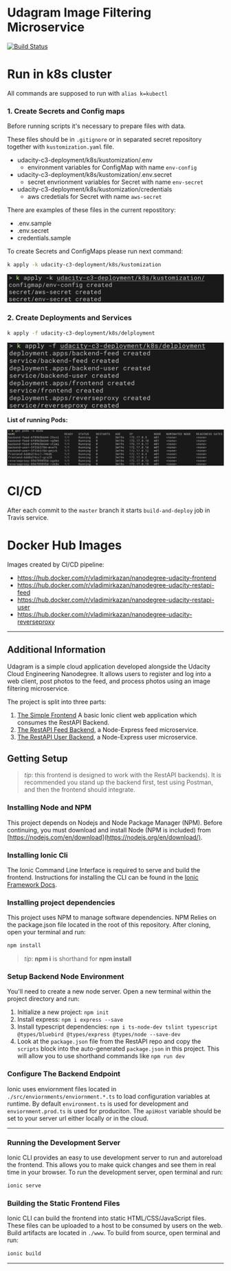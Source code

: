 # Udagram Image Filtering Microservice

[![Build Status](https://travis-ci.com/vladimir-kazan/aws-cloud-developer-project-3-k8s.svg?branch=master)](https://travis-ci.com/vladimir-kazan/aws-cloud-developer-project-3-k8s)

# Run in k8s cluster

All commands are supposed to run with `alias k=kubectl`


### 1. Create Secrets and Config maps

Before running scripts it's necessary to prepare files with data.

These files should be in `.gitignore` or in separated secret repository together with `kustomization.yaml` file.

- udacity-c3-deployment/k8s/kustomization/.env
  - environment variables for ConfigMap with name `env-config`
- udacity-c3-deployment/k8s/kustomization/.env.secret
  - secret envrionment variables for Secret with name `env-secret`
- udacity-c3-deployment/k8s/kustomization/credentials
  - aws credetials for Secret with name `aws-secret`

There are examples of these files in the current repostitory:
- .env.sample
- .env.secret
- credentials.sample

To create Secrets and ConfigMaps please run next command:
```sh
k apply -k udacity-c3-deployment/k8s/kustomization
```

![_screenshots/k8s-secrets.png](_screenshots/k8s-secrets.png)

### 2. Create Deployments and Services

```sh
k apply -f udacity-c3-deployment/k8s/delployment
```

![_screenshots/k8s-deployment.png](_screenshots/k8s-deployment.png)


**List of running Pods:**

![_screenshots/k8s-pods.png](_screenshots/k8s-pods.png)


# CI/CD

After each commit to the `master` branch it starts `build-and-deploy` job in Travis service.


# Docker Hub Images

Images created by CI/CD pipeline:
- https://hub.docker.com/r/vladimirkazan/nanodegree-udacity-frontend
- https://hub.docker.com/r/vladimirkazan/nanodegree-udacity-restapi-feed
- https://hub.docker.com/r/vladimirkazan/nanodegree-udacity-restapi-user
- https://hub.docker.com/r/vladimirkazan/nanodegree-udacity-reverseproxy

---
## Additional Information

Udagram is a simple cloud application developed alongside the Udacity Cloud Engineering Nanodegree. It allows users to register and log into a web client, post photos to the feed, and process photos using an image filtering microservice.

The project is split into three parts:
1. [The Simple Frontend](/udacity-c3-frontend)
A basic Ionic client web application which consumes the RestAPI Backend. 
2. [The RestAPI Feed Backend](/udacity-c3-restapi-feed), a Node-Express feed microservice.
3. [The RestAPI User Backend](/udacity-c3-restapi-user), a Node-Express user microservice.

## Getting Setup

> _tip_: this frontend is designed to work with the RestAPI backends). It is recommended you stand up the backend first, test using Postman, and then the frontend should integrate.

### Installing Node and NPM
This project depends on Nodejs and Node Package Manager (NPM). Before continuing, you must download and install Node (NPM is included) from [https://nodejs.com/en/download](https://nodejs.org/en/download/).

### Installing Ionic Cli
The Ionic Command Line Interface is required to serve and build the frontend. Instructions for installing the CLI can be found in the [Ionic Framework Docs](https://ionicframework.com/docs/installation/cli).

### Installing project dependencies

This project uses NPM to manage software dependencies. NPM Relies on the package.json file located in the root of this repository. After cloning, open your terminal and run:
```bash
npm install
```
>_tip_: **npm i** is shorthand for **npm install**

### Setup Backend Node Environment
You'll need to create a new node server. Open a new terminal within the project directory and run:
1. Initialize a new project: `npm init`
2. Install express: `npm i express --save`
3. Install typescript dependencies: `npm i ts-node-dev tslint typescript  @types/bluebird @types/express @types/node --save-dev`
4. Look at the `package.json` file from the RestAPI repo and copy the `scripts` block into the auto-generated `package.json` in this project. This will allow you to use shorthand commands like `npm run dev`


### Configure The Backend Endpoint
Ionic uses enviornment files located in `./src/enviornments/enviornment.*.ts` to load configuration variables at runtime. By default `environment.ts` is used for development and `enviornment.prod.ts` is used for produciton. The `apiHost` variable should be set to your server url either locally or in the cloud.

***
### Running the Development Server
Ionic CLI provides an easy to use development server to run and autoreload the frontend. This allows you to make quick changes and see them in real time in your browser. To run the development server, open terminal and run:

```bash
ionic serve
```

### Building the Static Frontend Files
Ionic CLI can build the frontend into static HTML/CSS/JavaScript files. These files can be uploaded to a host to be consumed by users on the web. Build artifacts are located in `./www`. To build from source, open terminal and run:
```bash
ionic build
```
***
